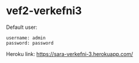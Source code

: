 # vef2-verkefni3

Default user:
```
username: admin
password: password
```
Heroku link: https://sara-verkefni-3.herokuapp.com/
